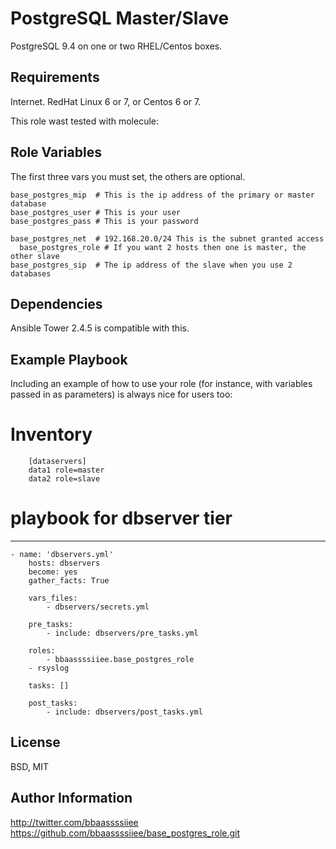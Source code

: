 PostgreSQL Master/Slave
=========

PostgreSQL 9.4 on one or two RHEL/Centos boxes.

Requirements
------------
Internet. RedHat Linux 6 or 7, or Centos 6 or 7.

This role wast tested with molecule:


Role Variables
--------------
The first three vars you must set, the others are optional.

    base_postgres_mip  # This is the ip address of the primary or master database
    base_postgres_user # This is your user
    base_postgres_pass # This is your password

    base_postgres_net  # 192.168.20.0/24 This is the subnet granted access
	  base_postgres_role # If you want 2 hosts then one is master, the other slave
    base_postgres_sip  # The ip address of the slave when you use 2 databases


Dependencies
------------
Ansible Tower 2.4.5 is compatible with this.

Example Playbook
----------------

Including an example of how to use your role (for instance, with variables passed in as parameters) is always nice for users too:

# Inventory

		[dataservers]
		data1 role=master
		data2 role=slave

# playbook for dbserver tier
  ---
	- name: 'dbservers.yml'
		hosts: dbservers
		become: yes
		gather_facts: True

		vars_files:
			- dbservers/secrets.yml

		pre_tasks:
			- include: dbservers/pre_tasks.yml

		roles:
			- bbaassssiiee.base_postgres_role
		- rsyslog

		tasks: []

		post_tasks:
			- include: dbservers/post_tasks.yml

License
-------

BSD, MIT

Author Information
------------------
http://twitter.com/bbaassssiiee
https://github.com/bbaassssiiee/base_postgres_role.git

